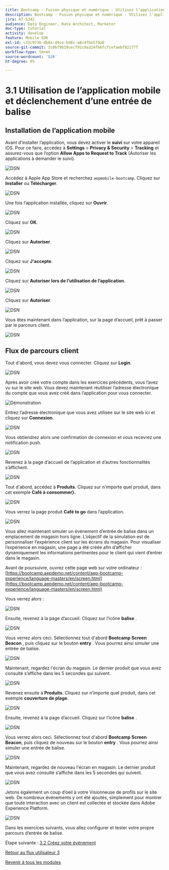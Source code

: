 ```yaml
---
title: Bootcamp - Fusion physique et numérique - Utilisez l’application mobile et déclenchez une entrée de balise.
description: Bootcamp - Fusion physique et numérique - Utilisez l’application mobile et déclenchez une entrée de balise.
jira: KT-5342
audience: Data Engineer, Data Architect, Marketer
doc-type: tutorial
activity: develop
feature: Mobile SDK
exl-id: c33c973b-db8a-49ce-bd6c-a6c4fbe579a0
source-git-commit: 3c86f9b19cecf92c9a324fb6fcfcefaebf82177f
workflow-type: tm+mt
source-wordcount: '526'
ht-degree: 0%

---
```


# 3.1 Utilisation de l’application mobile et déclenchement d’une entrée de balise

## Installation de l’application mobile

Avant d’installer l’application, vous devez activer le **suivi** sur votre appareil iOS. Pour ce faire, accédez à **Settings** > **Privacy &amp; Security** > **Tracking** et assurez-vous que l’option **Allow Apps to Request to Track** (Autoriser les applications à demander le suivi).

![DSN](./../uc3/images/app4.png)

Accédez à Apple App Store et recherchez `aepmobile-bootcamp`. Cliquez sur **Installer** ou **Télécharger**.

![DSN](./../uc3/images/app1.png)

Une fois l’application installée, cliquez sur **Ouvrir**.

![DSN](./../uc3/images/app2.png)

Cliquez sur **OK**.

![DSN](./../uc3/images/app9.png)

Cliquez sur **Autoriser**.

![DSN](./../uc3/images/app3.png)

Cliquez sur **J&#39;accepte**.

![DSN](./../uc3/images/app7.png)

Cliquez sur **Autoriser lors de l’utilisation de l’application**.

![DSN](./../uc3/images/app8.png)

Cliquez sur **Autoriser**.

![DSN](./../uc3/images/app5.png)

Vous êtes maintenant dans l’application, sur la page d’accueil, prêt à passer par le parcours client.

![DSN](./../uc3/images/app12.png)

## Flux de parcours client

Tout d&#39;abord, vous devez vous connecter. Cliquez sur **Login**.

![DSN](./images/app13.png)

Après avoir créé votre compte dans les exercices précédents, vous l’avez vu sur le site web. Vous devez maintenant réutiliser l’adresse électronique du compte que vous avez créé dans l’application pour vous connecter.

![Démonstration](./images/pv1.png)

Entrez l’adresse électronique que vous avez utilisée sur le site web ici et cliquez sur **Connexion**.

![DSN](./images/app14.png)

Vous obtiendrez alors une confirmation de connexion et vous recevrez une notification push.

![DSN](./images/app15.png)

Revenez à la page d’accueil de l’application et d’autres fonctionnalités s’affichent.

![DSN](./images/app17.png)

Tout d&#39;abord, accédez à **Produits**. Cliquez sur n&#39;importe quel produit, dans cet exemple **Café à consommer&rbrace;.**

![DSN](./images/app19.png)

Vous verrez la page produit **Café to go** dans l’application.

![DSN](./images/app20.png)

Vous allez maintenant simuler un événement d’entrée de balise dans un emplacement de magasin hors ligne. L’objectif de la simulation est de personnaliser l’expérience client sur les écrans du magasin. Pour visualiser l’expérience en magasin, une page a été créée afin d’afficher dynamiquement les informations pertinentes pour le client qui vient d’entrer dans le magasin.

Avant de poursuivre, ouvrez cette page web sur votre ordinateur : [https://bootcamp.aepdemo.net/content/aep-bootcamp-experience/language-masters/en/screen.html](https://bootcamp.aepdemo.net/content/aep-bootcamp-experience/language-masters/en/screen.html)

Vous verrez alors :

![DSN](./images/screen1.png)

Ensuite, revenez à la page d’accueil. Cliquez sur l’icône **balise** .

![DSN](./images/app23.png)

Vous verrez alors ceci. Sélectionnez tout d&#39;abord **Bootcamp Screen Beacon** , puis cliquez sur le bouton **entry** . Vous pourrez ainsi simuler une entrée de balise.

![DSN](./images/app21.png)

Maintenant, regardez l&#39;écran du magasin. Le dernier produit que vous avez consulté s’affiche dans les 5 secondes qui suivent.

![DSN](./images/screen2.png)

Revenez ensuite à **Produits**. Cliquez sur n’importe quel produit, dans cet exemple **couverture de plage**.

![DSN](./images/app22.png)

Ensuite, revenez à la page d’accueil. Cliquez sur l’icône **balise** .

![DSN](./images/app23.png)

Vous verrez alors ceci. Sélectionnez tout d&#39;abord **Bootcamp Screen Beacon**, puis cliquez de nouveau sur le bouton **entry** . Vous pourrez ainsi simuler une entrée de balise.

![DSN](./images/app21.png)

Maintenant, regardez de nouveau l&#39;écran en magasin. Le dernier produit que vous avez consulté s’affiche dans les 5 secondes qui suivent.

![DSN](./images/screen3.png)

Jetons également un coup d’oeil à votre Visionneuse de profils sur le site web. De nombreux événements y ont été ajoutés, simplement pour montrer que toute interaction avec un client est collectée et stockée dans Adobe Experience Platform.

![DSN](./images/screen4.png)

Dans les exercices suivants, vous allez configurer et tester votre propre parcours d’entrée de balise.

Étape suivante : [3.2 Créez votre événement](./ex2.md)

[Retour au flux utilisateur 3](./uc3.md)

[Revenir à tous les modules](../../overview.md)
